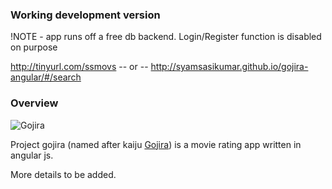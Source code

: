 ### Working development version ###

!NOTE - app runs off a free db backend. Login/Register function is disabled on purpose 

http://tinyurl.com/ssmovs  -- or --  http://syamsasikumar.github.io/gojira-angular/#/search



### Overview ###

![Gojira](http://res.cloudinary.com/dtmnbo2hw/image/upload/c_scale,w_155/v1374968506/gojira_ro7wr3.jpg)

Project gojira (named after kaiju [Gojira](http://en.wikipedia.org/wiki/Godzilla)) is a movie rating app written in angular js.

More details to be added.
